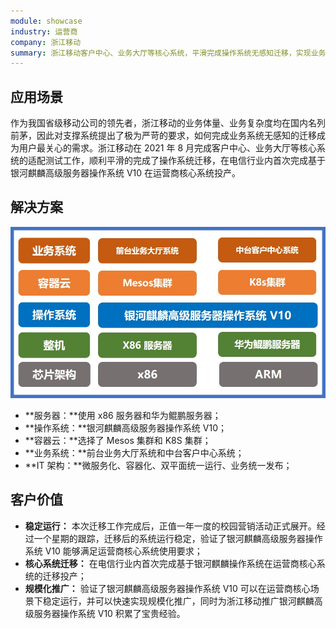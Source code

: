 ```yaml
---
module: showcase
industry: 运营商
company: 浙江移动
summary: 浙江移动客户中心、业务大厅等核心系统，平滑完成操作系统无感知迁移，实现业务高效稳定运
---
```


<div class="markdown">

## 应用场景

作为我国省级移动公司的领先者，浙江移动的业务体量、业务复杂度均在国内名列前茅，因此对支撑系统提出了极为严苛的要求，如何完成业务系统无感知的迁移成为用户最关心的需求。浙江移动在 2021 年 8 月完成客户中心、业务大厅等核心系统的适配测试工作，顺利平滑的完成了操作系统迁移，在电信行业内首次完成基于银河麒麟高级服务器操作系统 V10 在运营商核心系统投产。

## 解决方案

<div align="center"><img src="./p1.jpg"/></div>

- **服务器：**使用 x86 服务器和华为鲲鹏服务器；
- **操作系统：**银河麒麟高级服务器操作系统 V10；
- **容器云：**选择了 Mesos 集群和 K8S 集群；
- **业务系统：**前台业务大厅系统和中台客户中心系统；
- **IT 架构：**微服务化、容器化、双平面统一运行、业务统一发布；

## 客户价值

- **稳定运行：** 本次迁移工作完成后，正值一年一度的校园营销活动正式展开。经过一个星期的跟踪，迁移后的系统运行稳定，验证了银河麒麟高级服务器操作系统 V10 能够满足运营商核心系统使用要求；
- **核心系统迁移：** 在电信行业内首次完成基于银河麒麟操作系统在运营商核心系统的迁移投产；
- **规模化推广：** 验证了银河麒麟高级服务器操作系统 V10 可以在运营商核心场景下稳定运行，并可以快速实现规模化推广，同时为浙江移动推广银河麒麟高级服务器操作系统 V10 积累了宝贵经验。

</div>
